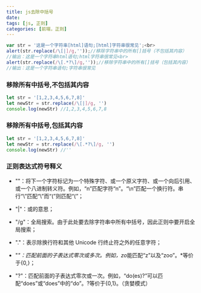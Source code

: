 ```yaml
---
title: js去除中括号
date:
tags: [js, 正则]
categories: [前端，正则]
---
```


```javascript
var str = '这是一个字符串[html]语句;[html]字符串很常见';<br>
alert(str.replace(/\[|]/g,''));//移除字符串中的所有[]括号（不包括其内容）
//输出：这是一个字符串html语句;html字符串很常见<br>
alert(str.replace(/\[.*?\]/g,''));//移除字符串中的所有[]括号（包括其内容）
//输出：这是一个字符串语句;字符串很常见
```

### 移除所有中括号,不包括其内容

```javascript
let str = '[1,2,3,4,5,6,7,8]'
let newStr = str.replace(/\[|]/g, '')
console.log(newStr) //1,2,3,4,5,6,7,8
```

### 移除所有中括号,包括其内容

```javascript
let str = '[1,2,3,4,5,6,7,8]'
let newStr = str.replace(/\[.*?\]/g, '')
console.log(newStr) //''
```

<!--more-->

### 正则表达式符号释义

- "\"：将下一个字符标记为一个特殊字符、或一个原义字符、或一个向后引用、或一个八进制转义符。例如，“n”匹配字符“n”。“\n”匹配一个换行符。串行“\\”匹配“\”而“\(”则匹配“(”；

- "|"：或的意思；

- "/g"：全局搜索。由于此处要去除字符串中所有中括号，因此正则中要开启全局搜索；

- "."：表示除换行符和其他 Unicode 行终止符之外的任意字符；

- "*"：匹配前面的子表达式零次或多次。例如，zo*能匹配“z”以及“zoo”。\*等价于{0,}；

- "?"：匹配前面的子表达式零次或一次。例如，“do(es)?”可以匹配“does”或“does”中的“do”。?等价于{0,1}。（贪婪模式）
